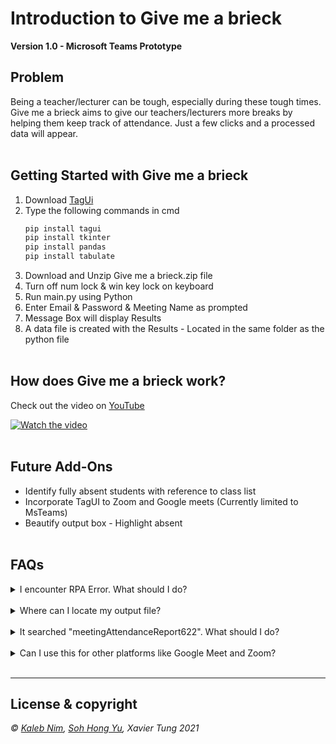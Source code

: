 # Introduction to Give me a brieck

**Version 1.0 - Microsoft Teams Prototype**

## Problem

Being a teacher/lecturer can be tough, especially during these tough times.
Give me a brieck aims to give our teachers/lecturers more breaks by helping them keep track of attendance.
Just a few clicks and a processed data will appear.
<br/>
<br/>

## Getting Started with **Give me a brieck**

1. Download [TagUi](https://github.com/kelaberetiv/TagUI/releases/download/v6.46.0/TagUI_Windows.exe)
2. Type the following commands in cmd
   ```bash
   pip install tagui
   pip install tkinter
   pip install pandas
   pip install tabulate
   ```
3. Download and Unzip Give me a brieck.zip file
4. Turn off num lock & win key lock on keyboard
5. Run main.py using Python
6. Enter Email & Password & Meeting Name as prompted
7. Message Box will display Results
8. A data file is created with the Results - Located in the same folder as the python file
   <br/>
   <br/>

## How does Give me a brieck work?

Check out the video on [YouTube](https://youtu.be/ggQQ2z7sngQ)

[![Watch the video](https://media.discordapp.net/attachments/822832475122040843/895286256693542922/Untitled_1920_x_1080_px_1.png?width=1191&height=670)](https://youtu.be/ggQQ2z7sngQ)
<br/>
<br/>

## Future Add-Ons

- Identify fully absent students with reference to class list
- Incorporate TagUI to Zoom and Google meets (Currently limited to MsTeams)
- Beautify output box - Highlight absent
  <br/>
  <br/>

## FAQs

<details>
    <summary>I encounter RPA Error. What should I do?</summary>
     &nbsp;&nbsp;&nbsp;&nbsp;&nbsp;- Download Code Runner Extension on VSC and run code by clicking the play button
</details>
<br/>
<details>
    <summary>Where can I locate my output file?</summary>
     &nbsp;&nbsp;&nbsp;&nbsp;&nbsp;- Try search AttendanceReport.xlsm on your search bar
</details>
<br/>
<details>
    <summary>It searched "meetingAttendanceReport622". What should I do?</summary>
     &nbsp;&nbsp;&nbsp;&nbsp;&nbsp;- Turn off num lock
</details>
<br/>
<details>
    <summary>Can I use this for other platforms like Google Meet and Zoom?</summary>
     &nbsp;&nbsp;&nbsp;&nbsp;&nbsp;- Currently, Version 1.0 only supports Microsoft Teams. But in the future, we would like to expand it to more platforms like Zoom and Google Meet
</details>
<br>
<hr>

## License & copyright

_&copy; [Kaleb Nim](https://github.com/yuwotmate), [Soh Hong Yu](https://github.com/UltraRaptorYT), Xavier Tung 2021_
